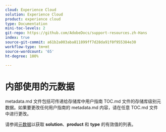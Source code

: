 ```yaml
---
cloud: Experience Cloud
solution: Experience Cloud
product: experience cloud
type: Documentation
mini-toc-levels: 2
git-repo: https://github.com/AdobeDocs/support-resources.zh-Hans
index: true
source-git-commit: a61b2a003aba811899ff7d28da91f0f955384e30
workflow-type: tm+mt
source-wordcount: '65'
ht-degree: 100%

---
```



# 内部使用的元数据

metadata.md 文件包括可传递给存储库中用户指南 TOC.md 文件的存储库级别元数据。如果要更改任何用户指南的 metadata.md 内容，请在任意 TOC.md 文件中进行更改。

请参阅[元数据](https://experienceleague.adobe.com/docs/authoring-guide-exl/using/editing/user-guide-setup/metadata.html?lang=en)以获取 **solution**、**product** 和 **type** 的有效值的列表。
